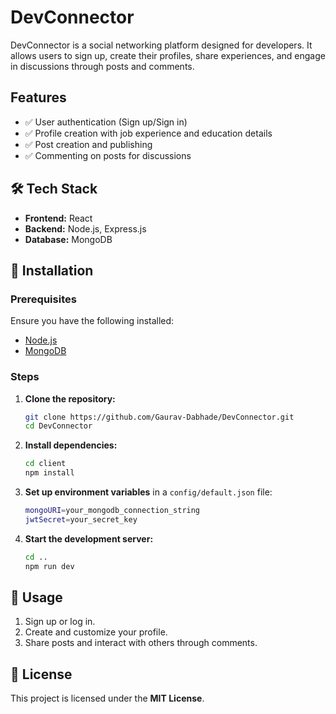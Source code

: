 # DevConnector

DevConnector is a social networking platform designed for developers. It allows users to sign up, create their profiles, share experiences, and engage in discussions through posts and comments.

## Features
- ✅ User authentication (Sign up/Sign in)
- ✅ Profile creation with job experience and education details
- ✅ Post creation and publishing
- ✅ Commenting on posts for discussions

## 🛠 Tech Stack
- **Frontend:** React
- **Backend:** Node.js, Express.js
- **Database:** MongoDB

## 🚀 Installation

### Prerequisites
Ensure you have the following installed:
- [Node.js](https://nodejs.org/)
- [MongoDB](https://www.mongodb.com/)

### Steps
1. **Clone the repository:**
   ```sh
   git clone https://github.com/Gaurav-Dabhade/DevConnector.git
   cd DevConnector
   ```
2. **Install dependencies:**
   ```sh
   cd client
   npm install
   ```
3. **Set up environment variables** in a `config/default.json` file:
   ```sh
   mongoURI=your_mongodb_connection_string
   jwtSecret=your_secret_key
   ```
4. **Start the development server:**
   ```sh
   cd ..
   npm run dev
   ```

## 📌 Usage
1. Sign up or log in.
2. Create and customize your profile.
3. Share posts and interact with others through comments.

## 📜 License
This project is licensed under the **MIT License**.

